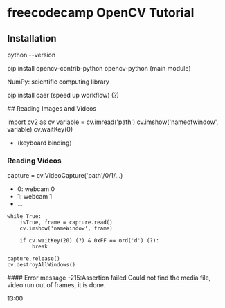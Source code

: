 # freecodecamp OpenCV Tutorial

## Installation

python --version

pip install opencv-contrib-python
            opencv-python (main module)

NumPy: scientific computing library

pip install caer (speed up workflow) (?)

## Reading Images and Videos

import cv2 as cv
variable = cv.imread('path')
cv.imshow('nameofwindow', variable)
cv.waitKey(0) 
- (keyboard binding) 

### Reading Videos

capture = cv.VideoCapture('path'/0/1/...)
- 0: webcam 0
- 1: webcam 1 
- ...

~~~
while True:
    isTrue, frame = capture.read()
    cv.imshow('nameWindow', frame)

    if cv.waitKey(20) (?) & 0xFF == ord('d') (?):
        break

capture.release()
cv.destroyAllWindows()
~~~

#### Error message -215:Assertion failed
Could not find the media file, video run out of frames, it is done.

13:00